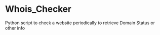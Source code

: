 # Whois_Checker
Python script to check a website periodically to retrieve Domain Status or other info
